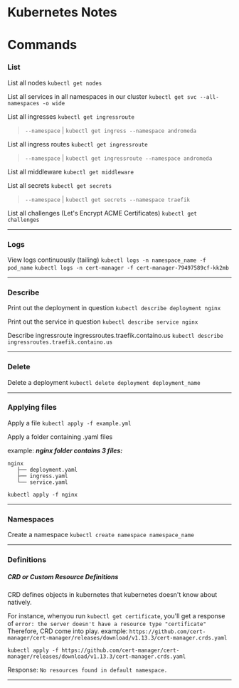 # Kubernetes Notes

# Commands

### List
List all nodes
`kubectl get nodes`

List all services in all namespaces in our cluster
`kubectl get svc --all-namespaces -o wide`

List all ingresses
`kubectl get ingressroute`
> `--namespace` | `kubectl get ingress --namespace andromeda`

List all ingress routes
`kubectl get ingressroute`
>`--namespace` | `kubectl get ingressroute --namespace andromeda`


List all middleware
`kubectl get middleware`

List all secrets
`kubectl get secrets`
>`--namespace` | `kubectl get secrets --namespace traefik`

List all challenges (Let's Encrypt ACME Certificates)
`kubectl get challenges`


____

### Logs

View logs continuously (tailing)
`kubectl logs -n namespace_name -f pod_name`
`kubectl logs -n cert-manager -f cert-manager-79497589cf-kk2mb`

___

### Describe
Print out the deployment in question 
`kubectl describe deployment nginx` 

Print out the service in question 
`kubectl describe service nginx` 

Describe ingressroute ingressroutes.traefik.containo.us
`kubectl describe ingressroutes.traefik.containo.us`

___

### Delete

Delete a deployment
`kubectl delete deployment deployment_name`

___

### Applying files

Apply a file
`kubectl apply -f example.yml` 

Apply a folder containing .yaml files

example: 
***nginx folder contains 3 files:***

```
nginx
   ├── deployment.yaml
   ├── ingress.yaml
   └── service.yaml
```

`kubectl apply -f nginx`

___

### Namespaces

Create a namespace
`kubectl create namespace namespace_name`


___

### Definitions

##### CRD or Custom Resource Definitions
CRD defines objects in kubernetes that kubernetes doesn't know about natively.

For instance, whenyou run `kubectl get certificate`, you'll get a response of `error: the server doesn't have a resource type "certificate"
`
Therefore, CRD come into play. 
example: `https://github.com/cert-manager/cert-manager/releases/download/v1.13.3/cert-manager.crds.yaml` 

`kubectl apply -f https://github.com/cert-manager/cert-manager/releases/download/v1.13.3/cert-manager.crds.yaml`

Response:
`No resources found in default namespace.`

___
